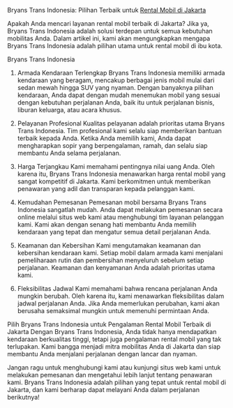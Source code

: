 Bryans Trans Indonesia: Pilihan Terbaik untuk [Rental Mobil di Jakarta](https://bryanstransindonesia.com/rental-mobil-jakarta/)

Apakah Anda mencari layanan rental mobil terbaik di Jakarta? Jika ya, Bryans Trans Indonesia adalah solusi terdepan untuk semua kebutuhan mobilitas Anda. Dalam artikel ini, kami akan mengungkapkan mengapa Bryans Trans Indonesia adalah pilihan utama untuk rental mobil di ibu kota.

Bryans Trans Indonesia

1. Armada Kendaraan Terlengkap
Bryans Trans Indonesia memiliki armada kendaraan yang beragam, mencakup berbagai jenis mobil mulai dari sedan mewah hingga SUV yang nyaman. Dengan banyaknya pilihan kendaraan, Anda dapat dengan mudah menemukan mobil yang sesuai dengan kebutuhan perjalanan Anda, baik itu untuk perjalanan bisnis, liburan keluarga, atau acara khusus.

2. Pelayanan Profesional
Kualitas pelayanan adalah prioritas utama Bryans Trans Indonesia. Tim profesional kami selalu siap memberikan bantuan terbaik kepada Anda. Ketika Anda memilih kami, Anda dapat mengharapkan sopir yang berpengalaman, ramah, dan selalu siap membantu Anda selama perjalanan.

3. Harga Terjangkau
Kami memahami pentingnya nilai uang Anda. Oleh karena itu, Bryans Trans Indonesia menawarkan harga rental mobil yang sangat kompetitif di Jakarta. Kami berkomitmen untuk memberikan penawaran yang adil dan transparan kepada pelanggan kami.

4. Kemudahan Pemesanan
Pemesanan mobil bersama Bryans Trans Indonesia sangatlah mudah. Anda dapat melakukan pemesanan secara online melalui situs web kami atau menghubungi tim layanan pelanggan kami. Kami akan dengan senang hati membantu Anda memilih kendaraan yang tepat dan mengatur semua detail perjalanan Anda.

5. Keamanan dan Kebersihan
Kami mengutamakan keamanan dan kebersihan kendaraan kami. Setiap mobil dalam armada kami menjalani pemeliharaan rutin dan pembersihan menyeluruh sebelum setiap perjalanan. Keamanan dan kenyamanan Anda adalah prioritas utama kami.

6. Fleksibilitas Jadwal
Kami memahami bahwa rencana perjalanan Anda mungkin berubah. Oleh karena itu, kami menawarkan fleksibilitas dalam jadwal perjalanan Anda. Jika Anda memerlukan perubahan, kami akan berusaha semaksimal mungkin untuk memenuhi permintaan Anda.

Pilih Bryans Trans Indonesia untuk Pengalaman Rental Mobil Terbaik di Jakarta
Dengan Bryans Trans Indonesia, Anda tidak hanya mendapatkan kendaraan berkualitas tinggi, tetapi juga pengalaman rental mobil yang tak terlupakan. Kami bangga menjadi mitra mobilitas Anda di Jakarta dan siap membantu Anda menjalani perjalanan dengan lancar dan nyaman.

Jangan ragu untuk menghubungi kami atau kunjungi situs web kami untuk melakukan pemesanan dan mengetahui lebih lanjut tentang penawaran kami. Bryans Trans Indonesia adalah pilihan yang tepat untuk rental mobil di Jakarta, dan kami berharap dapat melayani Anda dalam perjalanan berikutnya!
